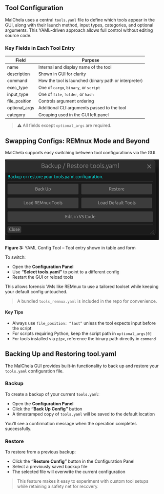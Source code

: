 ## Tool Configuration

MalChela uses a central `tools.yaml` file to define which tools appear in the GUI, along with their launch method, input types, categories, and optional arguments. This YAML-driven approach allows full control without editing source code.

### Key Fields in Each Tool Entry

| Field         | Purpose                                                          |
|---------------|------------------------------------------------------------------|
| name          | Internal and display name of the tool                            |
| description   | Shown in GUI for clarity                                         |
| command       | How the tool is launched (binary path or interpreter)           |
| exec_type     | One of `cargo`, `binary`, or `script`                            |
| input_type    | One of `file`, `folder`, or `hash`                               |
| file_position | Controls argument ordering                                       |
| optional_args | Additional CLI arguments passed to the tool                      |
| category      | Grouping used in the GUI left panel                              |

> ⚠️ All fields except `optional_args` are required.



## Swapping Configs: REMnux Mode and Beyond

MalChela supports easy switching between tool configurations via the GUI.

![YAML Config Tool](../images/yaml_configurator.png)

**Figure 3:** YAML Config Tool – Tool entry shown in table and form

To switch:

- Open the **Configuration Panel**
- Use **“Select tools.yaml”** to point to a different config
- Restart the GUI or reload tools

This allows forensic VMs like REMnux to use a tailored toolset while keeping your default config untouched.

> A bundled `tools_remnux.yaml` is included in the repo for convenience.


#### Key Tips

- Always use `file_position: “last”` unless the tool expects input before the script
- For scripts requiring Python, keep the script path in `optional_args[0]`
- For tools installed via `pipx`, reference the binary path directly in `command`



## Backing Up and Restoring tool.yaml

The MalChela GUI provides built-in functionality to back up and restore your `tools.yaml` configuration file.

### Backup

To create a backup of your current `tools.yaml`:

- Open the **Configuration Panel**
- Click the **“Back Up Config”** button
- A timestamped copy of `tools.yaml` will be saved to the default location

You’ll see a confirmation message when the operation completes successfully.

### Restore

To restore from a previous backup:

- Click the **“Restore Config”** button in the Configuration Panel
- Select a previously saved backup file
- The selected file will overwrite the current configuration

> This feature makes it easy to experiment with custom tool setups while retaining a safety net for recovery.